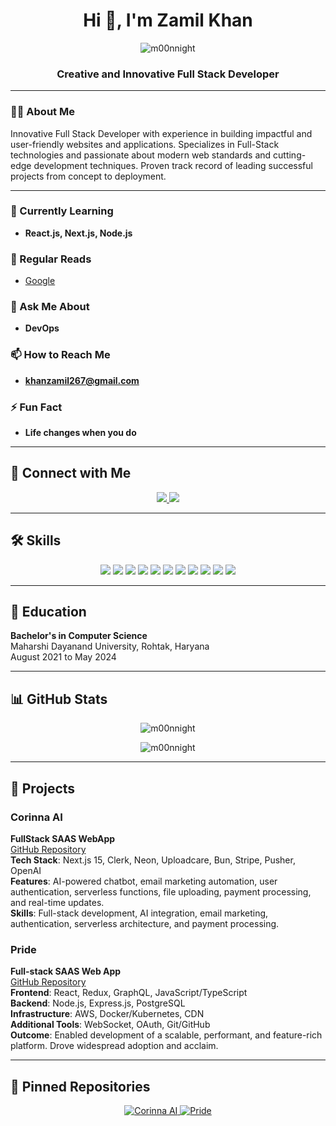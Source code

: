 <h1 align="center">Hi 👋, I'm Zamil Khan</h1>

<p align="center">
  <img src="https://komarev.com/ghpvc/?username=m00nnight&label=Profile%20views&color=0e75b6&style=flat" alt="m00nnight" /> 
</p>

<h3 align="center">Creative and Innovative Full Stack Developer</h3>


---

### 👨‍💻 About Me
Innovative Full Stack Developer with experience in building impactful and user-friendly websites and applications. Specializes in Full-Stack technologies and passionate about modern web standards and cutting-edge development techniques. Proven track record of leading successful projects from concept to deployment.

---

### 🌱 Currently Learning
- **React.js, Next.js, Node.js**

### 📝 Regular Reads
- [Google](https://www.google.in)

### 💬 Ask Me About
- **DevOps**

### 📫 How to Reach Me
- **khanzamil267@gmail.com**

### ⚡ Fun Fact
- **Life changes when you do**

---

## 🔗 Connect with Me
<p align="center">
  <a href="https://www.linkedin.com/in/zamil-khan-6b1184220/" target="_blank">
    <img src="https://img.shields.io/badge/linkedin-0A66C2?style=for-the-badge&logo=linkedin&logoColor=white"/>
  </a>
  <a href="https://twitter.com/nomadzamil" target="_blank">
    <img src="https://img.shields.io/badge/twitter-1DA1F2?style=for-the-badge&logo=twitter&logoColor=white"/>
  </a>
</p>

---

## 🛠️ Skills
<p align="center">
  <img src="https://img.shields.io/badge/HTML5-E34F26?style=for-the-badge&logo=html5&logoColor=white"/>
  <img src="https://img.shields.io/badge/Next.js-000000?style=for-the-badge&logo=nextdotjs&logoColor=white"/>
  <img src="https://img.shields.io/badge/Node.js-339933?style=for-the-badge&logo=nodedotjs&logoColor=white"/>
  <img src="https://img.shields.io/badge/React-20232A?style=for-the-badge&logo=react&logoColor=61DAFB"/>
  <img src="https://img.shields.io/badge/AWS-232F3E?style=for-the-badge&logo=amazonaws&logoColor=white"/>
  <img src="https://img.shields.io/badge/Webpack-8DD6F9?style=for-the-badge&logo=webpack&logoColor=white"/>
  <img src="https://img.shields.io/badge/Git-F05032?style=for-the-badge&logo=git&logoColor=white"/>
  <img src="https://img.shields.io/badge/Jenkins-D24939?style=for-the-badge&logo=jenkins&logoColor=white"/>
  <img src="https://img.shields.io/badge/Docker-2496ED?style=for-the-badge&logo=docker&logoColor=white"/>
  <img src="https://img.shields.io/badge/Kubernetes-326CE5?style=for-the-badge&logo=kubernetes&logoColor=white"/>
  <img src="https://img.shields.io/badge/GraphQL-E10098?style=for-the-badge&logo=graphql&logoColor=white"/>
</p>

---

## 🏫 Education
**Bachelor's in Computer Science**  
Maharshi Dayanand University, Rohtak, Haryana  
August 2021 to May 2024

---

## 📊 GitHub Stats
<p align="center">
  <img src="https://github-readme-stats.vercel.app/api/top-langs?username=m00nnight&show_icons=true&locale=en&layout=compact" alt="m00nnight" />
</p>

<p align="center">
  <img src="https://github-readme-stats.vercel.app/api?username=m00nnight&show_icons=true&theme=radical" alt="m00nnight" />
</p>

---

## 🚀 Projects

### Corinna AI
**FullStack SAAS WebApp**  
[GitHub Repository](https://github.com/M00nNight/corinnaAI)  
**Tech Stack**: Next.js 15, Clerk, Neon, Uploadcare, Bun, Stripe, Pusher, OpenAI  
**Features**: AI-powered chatbot, email marketing automation, user authentication, serverless functions, file uploading, payment processing, and real-time updates.  
**Skills**: Full-stack development, AI integration, email marketing, authentication, serverless architecture, and payment processing.

### Pride
**Full-stack SAAS Web App**  
[GitHub Repository](https://github.com/M00nNight/pride)  
**Frontend**: React, Redux, GraphQL, JavaScript/TypeScript  
**Backend**: Node.js, Express.js, PostgreSQL  
**Infrastructure**: AWS, Docker/Kubernetes, CDN  
**Additional Tools**: WebSocket, OAuth, Git/GitHub  
**Outcome**: Enabled development of a scalable, performant, and feature-rich platform. Drove widespread adoption and acclaim.

---

## 📌 Pinned Repositories
<p align="center">
  <a href="https://github.com/M00nNight/corinnaAI" target="_blank">
    <img src="https://github-readme-stats.vercel.app/api/pin/?username=m00nnight&repo=corinnaAI&theme=radical" alt="Corinna AI" />
  </a>
  <a href="https://github.com/M00nNight/pride" target="_blank">
    <img src="https://github-readme-stats.vercel.app/api/pin/?username=m00nnight&repo=pride&theme=radical" alt="Pride" />
  </a>
</p>
